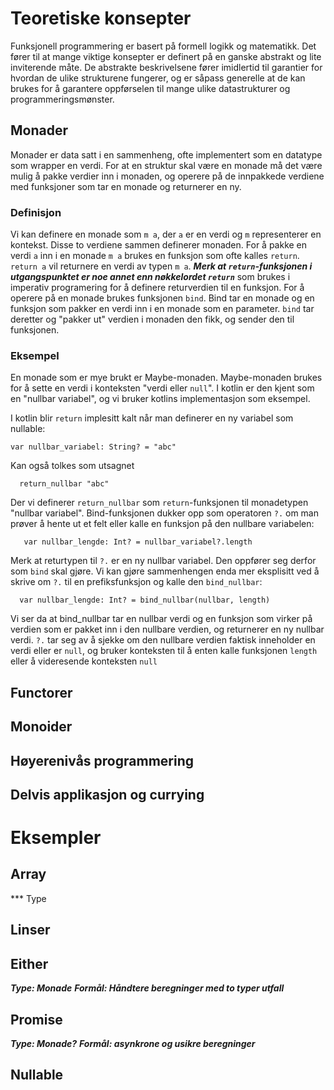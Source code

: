 # Teoretiske konsepter
Funksjonell programmering er basert på formell logikk og matematikk. Det fører til at mange viktige konsepter er definert på en ganske abstrakt og lite inviterende måte. De abstrakte beskrivelsene fører imidlertid til garantier for hvordan de ulike strukturene fungerer, og er såpass generelle at de kan brukes for å garantere oppførselen til mange ulike datastrukturer og programmeringsmønster.

## Monader
Monader er data satt i en sammenheng, ofte implementert som en datatype som wrapper en verdi. For at en struktur skal være en monade må det være mulig å pakke verdier inn i monaden, og operere på de innpakkede verdiene med funksjoner som tar en monade og returnerer en ny.

### Definisjon
Vi kan definere en monade som `m a`, der `a` er en verdi og `m` representerer en kontekst. Disse to verdiene sammen definerer monaden. For å pakke en verdi `a` inn i en monade `m a` brukes en funksjon som ofte kalles `return`. `return a` vil returnere en verdi av typen `m a`. ***Merk at `return`-funksjonen i utgangspunktet er noe annet enn nøkkelordet `return`*** som brukes i imperativ programering for å definere returverdien til en funksjon. For å operere på en monade brukes funksjonen `bind`. Bind tar en monade og en funksjon som pakker en verdi inn i en monade som en parameter. `bind` tar deretter og "pakker ut" verdien i monaden den fikk, og sender den til funksjonen.

### Eksempel
En monade som er mye brukt er Maybe-monaden. Maybe-monaden brukes for å sette en verdi i konteksten "verdi eller `null`". I kotlin er den kjent som en "nullbar variabel", og vi bruker kotlins implementasjon som eksempel.

I kotlin blir `return` implesitt kalt når man definerer en ny variabel som nullable:

```
var nullbar_variabel: String? = "abc"
```
Kan også tolkes som utsagnet

```
  return_nullbar "abc"
```

Der vi definerer `return_nullbar` som `return`-funksjonen til monadetypen "nullbar variabel". Bind-funksjonen dukker opp som operatoren `?.` om man prøver å hente ut et felt eller kalle en funksjon på den nullbare variabelen:
```
   var nullbar_lengde: Int? = nullbar_variabel?.length
```

Merk at returtypen til `?.` er en ny nullbar variabel. Den oppfører seg derfor som `bind` skal gjøre. Vi kan gjøre sammenhengen enda mer eksplisitt ved å skrive om `?.` til en prefiksfunksjon og kalle den `bind_nullbar`:

```
  var nullbar_lengde: Int? = bind_nullbar(nullbar, length)
```

Vi ser da at bind_nullbar tar en nullbar verdi og en funksjon som virker på verdien som er pakket inn i den nullbare verdien, og returnerer en ny nullbar verdi. `?.` tar seg av å sjekke om den nullbare verdien faktisk inneholder en verdi eller er `null`, og bruker konteksten til å enten kalle funksjonen `length` eller å videresende konteksten `null`

## Functorer

## Monoider

## Høyerenivås programmering

## Delvis applikasjon og currying

# Eksempler

## Array
*** Type

## Linser

## Either
***Type: Monade***
***Formål: Håndtere beregninger med to typer utfall***

## Promise
***Type: Monade?***
***Formål: asynkrone og usikre beregninger***

## Nullable

